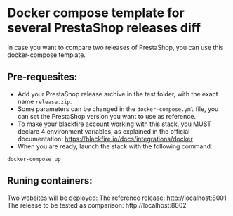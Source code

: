 # Docker compose template for several PrestaShop releases diff

In case you want to compare two releases of PrestaShop, you can use this docker-compose template.

## Pre-requesites:
* Add your PrestaShop release archive in the test folder, with the exact name `release.zip`.
* Some parameters can be changed in the `docker-compose.yml` file, you can set the PrestaShop version you want to use as reference.
* To make your blackfire account working with this stack, you MUST declare 4 environment variables, as explained in the official documentation: https://blackfire.io/docs/integrations/docker
* When you are ready, launch the stack with the following command:

```
docker-compose up
```

## Runing containers:

Two websites will be deployed:
The reference release: http://localhost:8001
The release to be tested as comparison: http://localhost:8002
